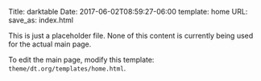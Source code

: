 Title: darktable
Date: 2017-06-02T08:59:27-06:00
template: home
URL:
save_as: index.html

This is just a placeholder file.  None of this content is currently being used for the actual main page.

To edit the main page, modify this template: `theme/dt.org/templates/home.html`.
